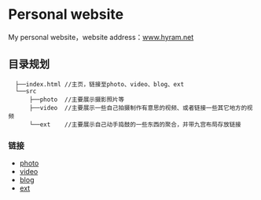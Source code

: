 # Personal website
My personal website，website address：www.hyram.net

## 目录规划
```
  ├──index.html //主页，链接至photo、video、blog、ext
  └──src
      ├──photo  //主要展示摄影照片等
      ├──video  //主要展示一些自己拍摄制作有意思的视频、或者链接一些其它地方的视频
      └──ext    //主要展示自己动手捣鼓的一些东西的聚合，并带九宫布局存放链接
```

### 链接
- [photo](http://photo.hyram.net)
- [video](http://video.hyram.net)
- [blog](http://blog.hyram.net)
- [ext](http://ext.hyram.net)